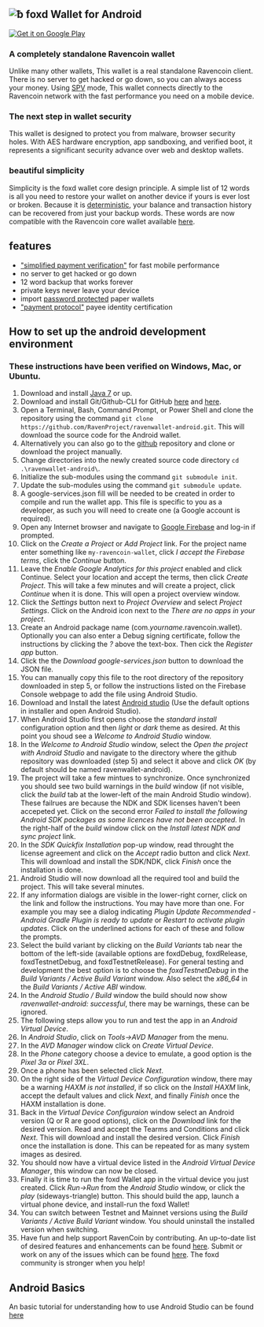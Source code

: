 ![ƀ](./images/header.png) 
foxd Wallet for Android
----------------------------------

[![Get it on Google Play](./images/icon-google-play.png)](https://play.google.com/store/apps/details?id=foxdwallet)

### A completely standalone Ravencoin wallet

Unlike many other wallets, This wallet is a real standalone Ravencoin client. There is no server to get hacked or go down, so you can always access your money. Using [SPV](https://en.bitcoin.it/wiki/Thin_Client_Security#Header-Only_Clients) mode, This wallet connects directly to the Ravencoin network with the fast performance you need on a mobile device.

### The next step in wallet security

This wallet is designed to protect you from malware, browser security holes. With AES hardware encryption, app sandboxing, and verified boot, it represents a significant security advance over web and desktop wallets.

### beautiful simplicity

Simplicity is the foxd wallet core design principle. A simple list of 12 words is all you need to restore your wallet on another device if yours is ever lost or broken.  Because it is [deterministic](https://github.com/bitcoin/bips/blob/master/bip-0032.mediawiki), your balance and transaction history can be recovered from just your backup words. These words are now compatible with the Ravencoin core wallet available [here](https://github.com/RavenProject/Ravencoin/releases/latest).

## features

- ["simplified payment verification"](https://github.com/bitcoin/bips/blob/master/bip-0037.mediawiki) for fast mobile performance
- no server to get hacked or go down
- 12 word backup that works forever
- private keys never leave your device
- import [password protected](https://github.com/bitcoin/bips/blob/master/bip-0038.mediawiki) paper wallets
- ["payment protocol"](https://github.com/bitcoin/bips/blob/master/bip-0070.mediawiki) payee identity certification

## How to set up the android development environment
### These instructions have been verified on Windows, Mac, or Ubuntu.

1. Download and install [Java 7](https://www.java.com/en/download/) or up.
2. Download and install Git/Github-CLI for GitHub [here](https://github.com/cli/cli) and [here](https://git-scm.com/download).
3. Open a Terminal, Bash, Command Prompt, or Power Shell and clone the repository using the command `git clone https://github.com/RavenProject/ravenwallet-android.git`. This will download the source code for the Android wallet.
4. Alternatively you can also go to the [github](https://github.com/RavenProject/ravenwallet-android) repository and clone or download the project manually.
5. Change directories into the newly created source code directory `cd .\ravenwallet-android\`.
6. Initialize the sub-modules using the command `git submodule init`.
7. Update the sub-modules using the command `git submodule update`.
8. A google-services.json fill will be needed to be created in order to compile and run the wallet app. This file is specific to you as a developer, as such you will need to create one (a Google account is required).
9. Open any Internet browser and navigate to [Google Firebase](https://console.firebase.google.com/) and log-in if prompted.
10. Click on the *Create a Project* or *Add Project* link. For the project name enter something like `my-ravencoin-wallet`, click *I accept the Firebase terms*, click the *Continue* button.
11. Leave the *Enable Google Analytics for this project* enabled and click Continue. Select your location and accept the terms, then click *Create Project*. This will take a few minutes and will create a project, click *Continue* when it is done. This will open a project overview window.
12. Click the *Settings* button next to *Project Overview* and select *Project Settings*. Click on the Android icon next to the *There are no apps in your project*.
13. Create an Android package name (com.*yourname*.ravencoin.wallet). Optionally you can also enter a Debug signing certificate, follow the instructions by clicking the *?* above the text-box. Then cick the *Register app* button.
14. Click the the *Download google-services.json* button to download the JSON file.
15. You can manually copy this file to the root directory of the repository downloaded in step 5, or follow the instructions listed on the Firebase Console webpage to add the file using Android Studio.
16. Download and Install the latest [Android studio](https://developer.android.com/studio) (Use the default options in installer and open Android Studio).
17. When Android Studio first opens choose the *standard install* configuration option and then *light* or *dark* theme as desired. At this point you shoud see a *Welcome to Android Studio* window.
18. In the *Welcome to Android Studio* window, select the *Open the project with Android Studio* and navigate to the directory where the github repository was downloaded (step 5) and select it above and click *OK* (by default should be named ravenwallet-android).
19. The project will take a few mintues to synchronize. Once synchronized you should see two build warnings in the *build* window (if not visible, click the *build* tab at the lower-left of the main Android Studio window). These failrues are because the NDK and SDK licenses haven't been accepeted yet. Click on the second error *Failed to install the following Android SDK packages as some licences have not been accepted.* In the right-half of the *build* window click on the *Install latest NDK and sync project* link.
20. In the *SDK Quickfix Installation* pop-up window, read throught the license agreement and click on the *Accept* radio button and click *Next*. This will download and install the SDK/NDK, click *Finish* once the installation is done.
21. Android Studio will now download all the required tool and build the project. This will take several minutes.
22. If any information dialogs are visible in the lower-right corner, click on the link and follow the instructions. You may have more than one. For example you may see a dialog indicating *Plugin Update Recommended - Android Gradle Plugin is ready to update* or *Restart to activate plugin updates*. Click on the underlined actions for each of these and follow the prompts.
23. Select the build variant by clicking on the *Build Variants* tab near the bottom of the left-side (available options are foxdDebug, foxdRelease, foxdTestnetDebug, and foxdTestnetRelease). For general testing and development the best option is to choose the *foxdTestnetDebug* in the *Build Variants / Active Build Variant* window. Also select the *x86_64* in the *Build Variants / Active ABI* window. 
24. In the *Android Studio / Build* window the build should now show *ravenwallet-android: successful*, there may be warnings, these can be ignored.
25. The following steps allow you to run and test the app in an *Android Virtual Device*.
26. In *Android Studio*, click on *Tools->AVD Manager* from the menu.
27. In the *AVD Manager* window click on *Create Virtual Device*.
28. In the *Phone* category choose a device to emulate, a good option is the *Pixel 3a* or *Pixel 3XL*. 
29. Once a phone has been selected click *Next*.
30. On the right side of the *Virtual Device Configuration* window, there may be a warning *HAXM is not installed*, if so click on the *Install HAXM* link, accept the default values and click *Next*, and finally *Finish* once the HAXM installation is done.
31. Back in the *Virtual Device Configuraion* window select an Android version (Q or R are good options), click on the *Download* link for the desired version. Read and accept the Tearms and Conditions and click *Next*. This will download and install the desired version. Click *Finish* once the installation is done. This can be repeated for as many system images as desired.
32. You should now have a virtual device listed in the *Android Virtual Device Manager*, this window can now be closed.
33. Finally it is time to run the foxd Wallet app in the virtual device you just created. Click *Run->Run* from the *Android Studio* window, or click the *play* (sideways-triangle) button. This should build the app, launch a virtual phone device, and install-run the foxd Wallet!
34. You can switch between Testnet and Mainnet versions using the *Build Variants / Active Build Variant* window. You should uninstall the installed version when switching.
35. Have fun and help support RavenCoin by contributing. An up-to-date list of desired features and enhancements can be found [here](https://github.com/RavenProject/Ravencoin/tree/master/community). Submit or work on any of the issues which can be found [here](https://github.com/RavenProject/ravenwallet-android/issues). The foxd community is stronger when you help!

## Android Basics
An basic tutorial for understanding how to use Android Studio can be found [here](https://developer.android.com/training/basics/firstapp)
